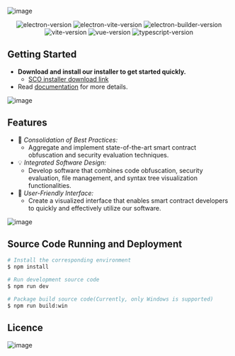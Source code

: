 ![image](https://github.com/user-attachments/assets/0e13cb35-dce0-4ecc-9fc9-6287fc82cdfe)

<p align="center">
<img src="https://img.shields.io/github/package-json/dependency-version/alex8088/electron-vite-boilerplate/dev/electron" alt="electron-version">
<img src="https://img.shields.io/github/package-json/dependency-version/alex8088/electron-vite-boilerplate/dev/electron-vite" alt="electron-vite-version" />
<img src="https://img.shields.io/github/package-json/dependency-version/alex8088/electron-vite-boilerplate/dev/electron-builder" alt="electron-builder-version" />
<img src="https://img.shields.io/github/package-json/dependency-version/alex8088/electron-vite-boilerplate/dev/vite" alt="vite-version" />
<img src="https://img.shields.io/github/package-json/dependency-version/alex8088/electron-vite-boilerplate/dev/vue" alt="vue-version" />
<img src="https://img.shields.io/github/package-json/dependency-version/alex8088/electron-vite-boilerplate/dev/typescript" alt="typescript-version" />
</p>

## Getting Started
- **Download and install our installer to get started quickly.**
    - [SCO installer download link](https://github.com/JKerbin/SCO-Electron-Based/releases/tag/installer)
- Read [documentation](./SCO%20Technical%20Documentation.pdf) for more details.

![image](https://github.com/user-attachments/assets/901f9268-4b6c-4bd6-b979-c27ad0d50f03)

## Features
- 🚀 *Consolidation of Best Practices:*
    - Aggregate and implement state-of-the-art smart contract obfuscation and security evaluation techniques.
- 💡 *Integrated Software Design:*
    - Develop software that combines code obfuscation, security evaluation, file management, and syntax tree visualization functionalities. 
- 🥰 *User-Friendly Interface:*
    - Create a visualized interface that enables smart contract developers to quickly and effectively utilize our software.
 
![image](https://github.com/user-attachments/assets/9932a6dc-cf4a-4f5b-8176-5f92a7c879ed)

## Source Code Running and Deployment
```bash
# Install the corresponding environment
$ npm install

# Run development source code
$ npm run dev

# Package build source code(Currently, only Windows is supported)
$ npm run build:win
```

## Licence
![image](https://github.com/user-attachments/assets/a4519c25-030d-48d0-ac44-30d9c6f9388f)
